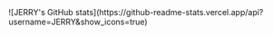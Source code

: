 <div align=”center”>
![JERRY's GitHub stats](https://github-readme-stats.vercel.app/api?username=JERRY&show_icons=true)
</div>
